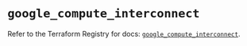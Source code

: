 # `google_compute_interconnect`

Refer to the Terraform Registry for docs: [`google_compute_interconnect`](https://registry.terraform.io/providers/hashicorp/google-beta/6.41.0/docs/resources/google_compute_interconnect).
